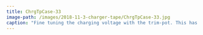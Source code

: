 ```yaml
---
title: ChrgTpCase-33
image-path: /images/2018-11-3-charger-tape/ChrgTpCase-33.jpg
caption: "Fine tuning the charging voltage with the trim-pot. This has to be done without load - no battery connected. The battery packs reach a max of 2.7 V, so 2.9 is about right."
---
```

